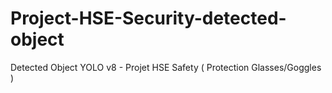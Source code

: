# Project-HSE-Security-detected-object
Detected Object YOLO v8 - Projet HSE Safety ( Protection Glasses/Goggles ) 
